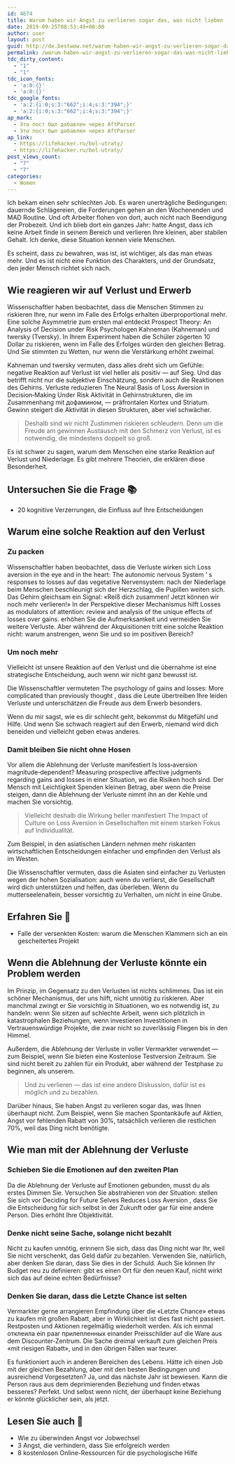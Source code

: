 ```yaml
---
id: 4674
title: Warum haben wir Angst zu verlieren sogar das, was nicht lieben
date: 2019-09-25T08:53:49+00:00
author: user
layout: post
guid: http://de.bestwow.net/warum-haben-wir-angst-zu-verlieren-sogar-das-was-nicht-lieben/
permalink: /warum-haben-wir-angst-zu-verlieren-sogar-das-was-nicht-lieben/
tdc_dirty_content:
  - "1"
  - "1"
tdc_icon_fonts:
  - 'a:0:{}'
  - 'a:0:{}'
tdc_google_fonts:
  - 'a:2:{i:0;s:3:"662";i:4;s:3:"394";}'
  - 'a:2:{i:0;s:3:"662";i:4;s:3:"394";}'
ap_mark:
  - Это пост был добавлен через AftParser
  - Это пост был добавлен через AftParser
ap_link:
  - https://lifehacker.ru/bol-utraty/
  - https://lifehacker.ru/bol-utraty/
post_views_count:
  - "7"
  - "7"
categories:
  - Women
---
```

Ich bekam einen sehr schlechten Job. Es waren unerträgliche Bedingungen: dauernde Schlägereien, die Forderungen gehen an den Wochenenden und MAD Routine. Und oft Arbeiter flohen von dort, auch nicht nach Beendigung der Probezeit. Und ich blieb dort ein ganzes Jahr: hatte Angst, dass ich keine Arbeit finde in seinem Bereich und verlieren Ihre kleinen, aber stabilen Gehalt. Ich denke, diese Situation kennen viele Menschen.

Es scheint, dass zu bewahren, was ist, ist wichtiger, als das man etwas mehr. Und es ist nicht eine Funktion des Charakters, und der Grundsatz, den jeder Mensch richtet sich nach.

## Wie reagieren wir auf Verlust und Erwerb

Wissenschaftler haben beobachtet, dass die Menschen Stimmen zu riskieren Ihre, nur wenn im Falle des Erfolgs erhalten überproportional mehr. Eine solche Asymmetrie zum ersten mal entdeckt <span><span> Prospect Theory: An Analysis of Decision under Risk </span> </span> Psychologen Kahneman (Kahneman) und twersky (Tversky). In Ihrem Experiment haben die Schüler zögerten 10 Dollar zu riskieren, wenn im Falle des Erfolges würden den gleichen Betrag. Und Sie stimmten zu Wetten, nur wenn die Verstärkung erhöht zweimal.

Kahneman und twersky vermuten, dass alles dreht sich um Gefühle: negative Reaktion auf Verlust ist viel heller als positiv — auf Sieg. Und das betrifft nicht nur die subjektive Einschätzung, sondern auch die Reaktionen des Gehirns. Verluste reduzieren <span><span> The Neural Basis of Loss Aversion in Decision‑Making Under Risk </span> </span> Aktivität in Gehirnstrukturen, die im Zusammenhang mit дофамином, — präfrontalen Kortex und Striatum. Gewinn steigert die Aktivität in diesen Strukturen, aber viel schwächer.

> Deshalb sind wir nicht Zustimmen riskieren schleudern. Denn um die Freude am gewinnen Austausch mit den Schmerz von Verlust, ist es notwendig, die mindestens doppelt so groß.

Es ist schwer zu sagen, warum dem Menschen eine starke Reaktion auf Verlust und Niederlage. Es gibt mehrere Theorien, die erklären diese Besonderheit.

<div>
  <h2 class="read-also__title">
    <span>Untersuchen Sie die Frage</span> <span>📚 </span>
  </h2>
  
  <ul class="read-also__list">
    <li>
      20 kognitive Verzerrungen, die Einfluss auf Ihre Entscheidungen
    </li>
  </ul>
</div>

## Warum eine solche Reaktion auf den Verlust

### Zu packen

Wissenschaftler haben beobachtet, dass die Verluste wirken sich <span><span> Loss aversion in the eye and in the heart: The autonomic nervous System &#8216; s responses to losses </span> </span> auf das vegetative Nervensystem: nach der Niederlage beim Menschen beschleunigt sich der Herzschlag, die Pupillen weiten sich. Das Gehirn gleichsam ein Signal: «Reiß dich zusammen! Jetzt können wir noch mehr verlieren!» In der Perspektive dieser Mechanismus hilft <span><span> Losses as modulators of attention: review and analysis of the unique effects of losses over gains. </span> </span> erhöhen Sie die Aufmerksamkeit und vermeiden Sie weitere Verluste. Aber während der Akquisitionen tritt eine solche Reaktion nicht: warum anstrengen, wenn Sie und so im positiven Bereich?

### Um noch mehr

Vielleicht ist unsere Reaktion auf den Verlust und die übernahme ist eine strategische Entscheidung, auch wenn wir nicht ganz bewusst ist.

Die Wissenschaftler vermuteten <span><span> The psychology of gains and losses: More complicated than previously thought </span> </span>, dass die Leute übertreiben Ihre leiden Verluste und unterschätzen die Freude aus dem Erwerb besonders.

Wenn du mir sagst, wie es dir schlecht geht, bekommst du Mitgefühl und Hilfe. Und wenn Sie schwach reagiert auf den Erwerb, niemand wird dich beneiden und vielleicht geben etwas anderes.

### Damit bleiben Sie nicht ohne Hosen

Vor allem die Ablehnung der Verluste manifestiert <span><span> Is loss‑aversion magnitude‑dependent? Measuring prospective affective judgments regarding gains and losses </span> </span> in einer Situation, wo die Risiken hoch sind. Der Mensch mit Leichtigkeit Spenden kleinen Betrag, aber wenn die Preise steigen, dann die Ablehnung der Verluste nimmt ihn an der Kehle und machen Sie vorsichtig.

> Vielleicht deshalb die Wirkung heller manifestiert <span><span> The Impact of Culture on Loss Aversion </span> </span> in Gesellschaften mit einem starken Fokus auf Individualität.

Zum Beispiel, in den asiatischen Ländern nehmen mehr riskanten wirtschaftlichen Entscheidungen einfacher und empfinden den Verlust als im Westen.

Die Wissenschaftler vermuten, dass die Asiaten sind einfacher zu Verlusten wegen der hohen Sozialisation: auch wenn du verlierst, die Gesellschaft wird dich unterstützen und helfen, das überleben. Wenn du mutterseelenallein, besser vorsichtig zu Verhalten, um nicht in eine Grube.

<div>
  <h2 class="read-also__title">
    <span>Erfahren Sie</span> <span>🤔 </span>
  </h2>
  
  <ul class="read-also__list">
    <li>
      Falle der versenkten Kosten: warum die Menschen Klammern sich an ein gescheitertes Projekt
    </li>
  </ul>
</div>

## Wenn die Ablehnung der Verluste könnte ein Problem werden

Im Prinzip, im Gegensatz zu den Verlusten ist nichts schlimmes. Das ist ein schöner Mechanismus, der uns hilft, nicht unnötig zu riskieren. Aber manchmal zwingt er Sie vorsichtig in Situationen, wo es notwendig ist, zu handeln: wenn Sie sitzen auf schlechte Arbeit, wenn sich plötzlich in katastrophalen Beziehungen, wenn investieren Investitionen in Vertrauenswürdige Projekte, die zwar nicht so zuverlässig Fliegen bis in den Himmel.

Außerdem, die Ablehnung der Verluste in voller Vermarkter verwendet — zum Beispiel, wenn Sie bieten eine Kostenlose Testversion Zeitraum. Sie sind nicht bereit zu zahlen für ein Produkt, aber während der Testphase zu beginnen, als unserem.

> Und zu verlieren — das ist eine andere Diskussion, dafür ist es möglich und zu bezahlen.

Darüber hinaus, Sie haben Angst zu verlieren sogar das, was Ihnen überhaupt nicht. Zum Beispiel, wenn Sie machen Spontankäufe auf Aktien, Angst vor fehlenden Rabatt von 30%, tatsächlich verlieren die restlichen 70%, weil das Ding nicht benötigte.

## Wie man mit der Ablehnung der Verluste

### Schieben Sie die Emotionen auf den zweiten Plan

Da die Ablehnung der Verluste auf Emotionen gebunden, musst du als erstes Dimmen Sie. Versuchen Sie abstrahieren von der Situation: stellen Sie sich vor <span><span> Deciding for Future Selves Reduces Loss Aversion </span> </span>, dass Sie die Entscheidung für sich selbst in der Zukunft oder gar für eine andere Person. Dies erhöht Ihre Objektivität.

### Denke nicht seine Sache, solange nicht bezahlt

Nicht zu kaufen unnötig, erinnern Sie sich, dass das Ding nicht war Ihr, weil Sie nicht verschenkt, das Geld dafür zu bezahlen. Verwenden Sie, natürlich, aber denken Sie daran, dass Sie dies in der Schuld. Auch Sie können Ihr Budget neu zu definieren: gibt es einen Ort für den neuen Kauf, nicht wirkt sich das auf deine echten Bedürfnisse?

### Denken Sie daran, dass die Letzte Chance ist selten

Vermarkter gerne arrangieren Empfindung über die «Letzte Chance» etwas zu kaufen mit großen Rabatt, aber in Wirklichkeit ist dies fast nicht passiert. Restposten und Aktionen regelmäßig wiederholt werden. Als ich einmal отклеила ein paar прилепленных einander Preisschilder auf die Ware aus dem Discounter‑Zentrum. Die Sache dreimal verkauft zum gleichen Preis «mit riesigen Rabatt», und in den übrigen Fällen war teurer.

Es funktioniert auch in anderen Bereichen des Lebens. Hätte ich einen Job mit der gleichen Bezahlung, aber mit den besten Bedingungen und ausreichend Vorgesetzten? Ja, und das nächste Jahr ist bewiesen. Kann die Person raus aus dem deprimierenden Beziehung und finden etwas besseres? Perfekt. Und selbst wenn nicht, der überhaupt keine Beziehung er könnte glücklicher sein, als jetzt.

<div>
  <h2 class="read-also__title">
    <span>Lesen Sie auch</span> <span>🤯 </span>
  </h2>
  
  <ul class="read-also__list">
    <li>
      Wie zu überwinden Angst vor Jobwechsel
    </li>
    <li>
      3 Angst, die verhindern, dass Sie erfolgreich werden
    </li>
    <li>
      8 kostenlosen Online-Ressourcen für die psychologische Hilfe
    </li>
  </ul>
</div>